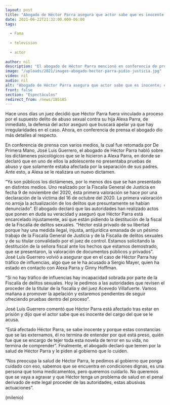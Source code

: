 ```yaml
---
layout: post
title: "Abogado de Héctor Parra asegura que actor sabe que es inocente; están preocupados por su salud"
date: 2021-06-22T21:32:00.000-06:00
tags:
  
  - Fama
  
  - television
  
  - actor
  
author: nil
description: "El abogado de Héctor Parra mencionó en conferencia de prensa que el actor sabe que es inocente; asegura temen por la salud del histrión."
image: "/uploads/2021/images-abogado-hector-parra-pidio-justicia.jpg"
video: nil
audio: nil
alt: "Abogado de Héctor Parra asegura que actor sabe que es inocente; están preocupados por su salud"
front: false
section: "Espectáculos"
redirect_from: /news/185185
---
```


Hace unos días un juez decidió que Héctor Parra fuera vinculado a proceso por el supuesto delito de abuso sexual contra su hija Alexa Parra, de inmediato, la defensa del actor aseguró que buscará apelar ya que hay irregularidades en el caso. Ahora, en conferencia de prensa el abogado dio más detalles al respecto. 

En conferencia de prensa con varios medios, la cual fue retomada por De Primera Mano, José Luis Guerrero, el abogado de Héctor Parra habló sobre los dictámenes psicológicos que se le hicieron a Alexa Parra, en donde se declaró que en uno de ellos la adolescente no presentaba pruebas de abuso y que solamente estaba afectada por la separación de sus padres. Ante esto, a Alexa se le realizara un nuevo dictamen. 

“Ya son públicos los dictámenes, por lo menos dos que se han presentado en distintos medios. Uno realizado por la Fiscalía General de Justicia en fecha 9 de noviembre del 2020, ésta primera valoración se hace por una declaración de la víctima del 16 de octubre del 2020. La primera valoración no arroja la actualización de los delitos que presuntamente se habían denunciado”. El abogado declaró que las autoridades han realizado actos que ponen en duda su veracidad y aseguró que Héctor Parra está encarcelado injustamente, así que están pidiendo la destitución de la fiscal de la Fiscalía de delitos sexuales. 
“Héctor está privado de su libertad porque hay una medida ilegal, injusta, antijuridica emanada de un pésimo trabajo de la Fiscalía General de Justicia y de la Fiscalía de delitos sexuales y de su titular convalidado por el juez de control. Estamos solicitando la destitución de la señora fiscal ante los hechos que estamos demostrado, que se presentaron, la valoración de documentos públicos y privados”. 
José Luis Guerrero volvió a asegurar que en el caso de Héctor Parra hay tráfico de influencias, algo que se le ha acusado a Sergio Mayer, quien ha estado en contacto con Alexa Parra y Ginny Hoffman. 

“Si no hay tráfico de influencias hay incapacidad sobrada por parte de la Fiscalía de delitos sexuales. Hoy le pedimos a las autoridades que revisen el proceder de la titular de la fiscalía y del juez Acevedo Villafuerte. Vamos mañana a promover la apelación y estaremos pendientes de seguir ofreciendo pruebas dentro del proceso”. 

José Luis Guerrero comentó que Héctor Parra está afectado tras estar en prisión y dijo que el actor sabe que es inocente del cargo del que se le acusa. 

“Está afectado Héctor Parra, se sabe inocente y porque estas constancias que se las externamos, él no termina de entender por qué está preso, quién fue que se encargo de tejer toda esta novela de terror en su vida, no termina de comprender”. 
Finalmente, el abogado declaró que temen por la salud de Héctor Parra y le piden al gobierno que lo cuiden.

“Nos preocupa la salud de Héctor Parra, le pedimos al gobierno que ponga cuidado con eso, sabemos que se encuentra en condiciones dignas, es una persona que toma medicamentos, pero queremos cuidarlo. No queremos que se vaya a agravar y que Héctor tenga un problema de salud en el penal derivado de este legal proceder de las autoridades, estas abusivas actuaciones”. 

(milenio)